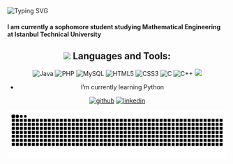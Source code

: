 ![Typing SVG](https://readme-typing-svg.herokuapp.com?color=%CC00FF&lines=Welcome+to+My+GitHub%7C)
#### I am currently a sophomore student studying Mathematical Engineering at Istanbul Technical University
<h2 align="center">
</h2> 
<div id="header" align="center">
  


## <img src="https://media2.giphy.com/media/QssGEmpkyEOhBCb7e1/giphy.gif?cid=ecf05e47a0n3gi1bfqntqmob8g9aid1oyj2wr3ds3mg700bl&rid=giphy.gif" width ="25"><b> Languages and Tools:</b>
![Java](https://img.shields.io/badge/java-%23ED8B00.svg?style=for-the-badge&logo=openjdk&logoColor=white) ![PHP](https://img.shields.io/badge/php-%23777BB4.svg?style=for-the-badge&logo=php&logoColor=white) ![MySQL](https://img.shields.io/badge/mysql-%2300000f.svg?style=for-the-badge&logo=mysql&logoColor=white) ![HTML5](https://img.shields.io/badge/html5-%23E34F26.svg?style=for-the-badge&logo=html5&logoColor=white) ![CSS3](https://img.shields.io/badge/css3-%231572B6.svg?style=for-the-badge&logo=css3&logoColor=white) ![C](https://img.shields.io/badge/c-%2300599C.svg?style=for-the-badge&logo=c&logoColor=white) ![C++](https://img.shields.io/badge/c++-%2300599C.svg?style=for-the-badge&logo=c%2B%2B&logoColor=white)
<img src="https://www.animatedimages.org/data/media/562/animated-line-image-0184.gif" width="1920" />
- I’m currently learning Python


[<img src='https://cdn.jsdelivr.net/npm/simple-icons@3.0.1/icons/github.svg' alt='github' height='40'>](https://github.com/furkanatakul)  [<img src='https://cdn.jsdelivr.net/npm/simple-icons@3.0.1/icons/linkedin.svg' alt='linkedin' height='40'>](https://www.linkedin.com/in/furkanatakul/)  

![](https://github.com/BEPb/BEPb/raw/output/github-contribution-grid-snake.svg)
</div>
